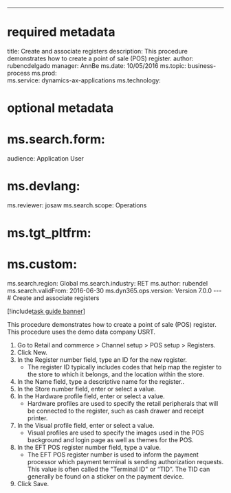 --- 
# required metadata 
 
title: Create and associate registers
description: This procedure demonstrates how to create a point of sale (POS) register. 
author: rubencdelgado
manager: AnnBe 
ms.date: 10/05/2016
ms.topic: business-process 
ms.prod:  
ms.service: dynamics-ax-applications 
ms.technology:  
 
# optional metadata 
 
# ms.search.form:   
audience: Application User 
# ms.devlang:  
ms.reviewer: josaw
ms.search.scope: Operations 
# ms.tgt_pltfrm:  
# ms.custom:  
ms.search.region: Global
ms.search.industry: RET
ms.author: rubendel
ms.search.validFrom: 2016-06-30 
ms.dyn365.ops.version: Version 7.0.0 
---# Create and associate registers

[!include[task guide banner](../includes/task-guide-banner.md)]

This procedure demonstrates how to create a point of sale (POS) register. This procedure uses the demo data company USRT.

1. Go to Retail and commerce > Channel setup > POS setup > Registers.
2. Click New.
3. In the Register number field, type an ID for the new register.
    * The register ID typically includes codes that help map the register to the store to which it belongs, and the location within the store.  
4. In the Name field, type a descriptive name for the register..
5. In the Store number field, enter or select a value.
6. In the Hardware profile field, enter or select a value.
    * Hardware profiles are used to specify the retail peripherals that will be connected to the register, such as cash drawer and receipt printer.  
7. In the Visual profile field, enter or select a value.
    * Visual profiles are used to specify the images used in the POS background and login page as well as themes for the POS.  
8. In the EFT POS register number field, type a value.
    * The EFT POS register number is used to inform the payment processor which payment terminal is sending authorization requests. This value is often called the "Terminal ID" or “TID”. The TID can generally be found on a sticker on the payment device.  
9. Click Save.

